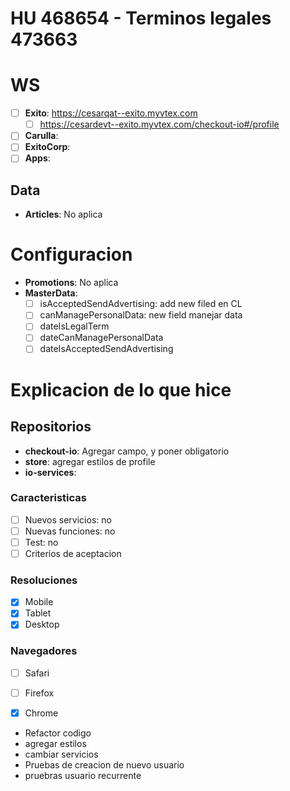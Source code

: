# HU 468654 - Terminos legales  473663

# WS
- [ ] **Exito**: https://cesarqat--exito.myvtex.com
	- [ ] https://cesardevt--exito.myvtex.com/checkout-io#/profile
- [ ] **Carulla**:
- [ ] **ExitoCorp**:
- [ ] **Apps**:

## Data
- **Articles**: No aplica

# Configuracion
- **Promotions**: No aplica
- **MasterData**:  
	- [ ] isAcceptedSendAdvertising: add new filed en CL
	- [ ] canManagePersonalData: new field manejar data
	- [ ] dateIsLegalTerm
	- [ ] dateCanManagePersonalData
	- [ ] dateIsAcceptedSendAdvertising

# Explicacion de lo que hice

## Repositorios
- **checkout-io**: Agregar campo, y poner obligatorio
- **store**: agregar estilos de profile
- **io-services**: 

### Caracteristicas
- [ ] Nuevos servicios: no
- [ ] Nuevas funciones: no
- [ ] Test: no
- [ ] Criterios de aceptacion

### Resoluciones
- [x] Mobile
- [x] Tablet
- [x] Desktop

### Navegadores
- [ ] Safari
- [ ] Firefox
- [x] Chrome


- Refactor codigo
- agregar estilos
- cambiar servicios
- Pruebas de creacion de nuevo usuario
- pruebras usuario recurrente